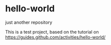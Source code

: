 # hello-world
just another repository


This is a test project, based on the tutorial on https://guides.github.com/activities/hello-world/
